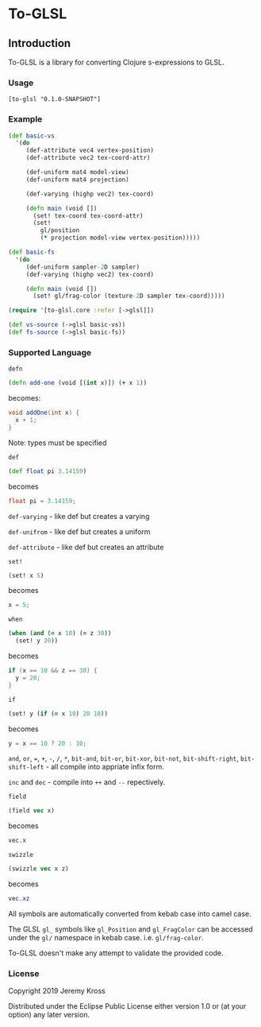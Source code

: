 # To-GLSL

## Introduction

To-GLSL is a library for converting Clojure s-expressions to GLSL.  

### Usage
`[to-glsl "0.1.0-SNAPSHOT"]`

### Example

```clojure
(def basic-vs
  '(do
     (def-attribute vec4 vertex-position)
     (def-attribute vec2 tex-coord-attr)

     (def-uniform mat4 model-view)
     (def-uniform mat4 projection)

     (def-varying (highp vec2) tex-coord)

     (defn main (void [])
       (set! tex-coord tex-coord-attr)
       (set!
         gl/position
         (* projection model-view vertex-position)))))

(def basic-fs
  '(do
     (def-uniform sampler-2D sampler)
     (def-varying (highp vec2) tex-coord)

     (defn main (void [])
       (set! gl/frag-color (texture-2D sampler tex-coord)))))

(require '[to-glsl.core :refer [->glsl]])

(def vs-source (->glsl basic-vs))
(def fs-source (->glsl basic-fs))
```

### Supported Language
`defn`
```clojure
(defn add-one (void [(int x)]) (+ x 1))
```
becomes:
```glsl
void addOne(int x) {
  x + 1;
}
```
Note: types must be specified

`def`
```clojure
(def float pi 3.14159)
```
becomes
```glsl
float pi = 3.14159;
```

`def-varying` - like def but creates a varying 

`def-unifrom` - like def but creates a uniform

`def-attribute` - like def but creates an attribute

`set!`
```clojure
(set! x 5)
```
becomes
```glsl
x = 5;
```

`when`
```clojure
(when (and (= x 10) (= z 30))
  (set! y 20))
```
becomes
```glsl
if (x == 10 && z == 30) {
  y = 20;
}

```

`if`
```clojure
(set! y (if (= x 10) 20 10))
```
becomes
```glsl
y = x == 10 ? 20 : 10;
```

`and`, `or`, `=`, `+`, `-`, `/`, `*`, `bit-and`, `bit-or`, `bit-xor`, `bit-not`, `bit-shift-right`, `bit-shift-left` - all compile into appriate infix form.

`inc` and `dec` - compile into `++` and `--` repectively.

`field`
```clojure
(field vec x)
```
becomes
```glsl
vec.x
```
`swizzle`
```clojure
(swizzle vec x z)
```
becomes
```glsl
vec.xz
```

All symbols are automatically converted from kebab case into camel case.

The GLSL `gl_` symbols like `gl_Position` and `gl_FragColor` can be accessed under the `gl/` namespace in kebab case.  i.e. `gl/frag-color`.

To-GLSL doesn't make any attempt to validate the provided code.

### License
Copyright 2019 Jeremy Kross

Distributed under the Eclipse Public License either version 1.0 or (at your option) any later version.

